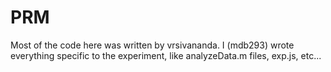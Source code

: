 # PRM
Most of the code here was written by vrsivananda. I (mdb293) wrote everything specific to the experiment, like analyzeData.m files, exp.js, etc...
